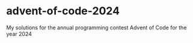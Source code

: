 # advent-of-code-2024
My solutions for the annual programming contest Advent of Code for the year 2024
